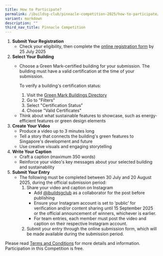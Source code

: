 ```yaml
---
title: How to Participate?
permalink: /ibuildsg-club/pinnacle-competition-2025/how-to-participate/
variant: markdown
description: ""
third_nav_title: Pinnacle Competition
---
```

<ol>
	<li><strong>Submit Your Registration</strong>
		<ul>
			<li>Check your eligibility, then complete the <a target="_blank" rel="noopener noreferrer nofollow" href="https://form.gov.sg/6858f64bf7482ad8c47bc435">online registration form</a> by 25 July 2025</li>
		</ul>
	</li>
	<li><strong>Select Your Building</strong>
		<ul>
			<li>
				<p>Choose a Green Mark-certified building for your submission. The building must have a valid certification at the time of your submission.</p>
				<p>To verify a building's certification status:</p>
				<ol>
					<li>Visit the <a target="_blank" rel="noopener noreferrer nofollow" href="https://sleb.sg/Building/GreenMarkBuildingsDirectory">Green Mark Buildings Directory</a></li>
					<li>Go to "Filters"</li>
					<li>Select "Certification Status"</li>
					<li>Choose "Valid Certificates"</li>
				</ol>
			</li>
			<li>Think about what sustainable features to showcase, such as energy-efficient features or green design elements</li>
		</ul>
	</li>
	<li><strong>Create Your Video</strong>
		<ul>
			<li>Produce a video up to 3 minutes long</li>
			<li>Tell a story that connects the building's green features to Singapore's development and future</li>
			<li>Use creative visuals and engaging storytelling</li>
		</ul>
	</li>
	<li><strong>Write Your Caption</strong>
		<ul>
			<li>Craft a caption (maximum 350 words)</li>
			<li>Reinforce your video's key messages about your selected building and sustainability</li>
		</ul>
	</li>
	<li><strong>Submit Your Entry</strong>
		<ul>
			<li>The following must be completed between 30 July and 20 August 2025, during the official submission period:
				<ol>
					<li>Share your video and caption on Instagram
						<ul>
							<li>Add <a target="_blank" rel="noopener noreferrer nofollow" href="https://www.instagram.com/ibuildsgclub/">@ibuildsgclub</a> as a collaborator for the post before publishing</li>
							<li>Ensure your Instagram account is set to ‘public’ for verification and/or content sharing until 15 September 2025 or the official announcement of winners, whichever is earlier.</li>
							<li>For team entries, each member must post the video and caption on their respective Instagram account.</li>
						</ul>
					</li>
					<li>Submit your entry through the online submission form, which will be made available during the submission period.</li>
				</ol>
			</li>
		</ul>
	</li>
</ol>

<p>Please read <a target="_blank" rel="noopener noreferrer nofollow" href="/files/The_iBuildSG_Club_Pinnacle_Competition_2025_Terms_and_Conditions.pdf">Terms and Conditions</a> for more details and information. Participation in this Competition is free.</p>